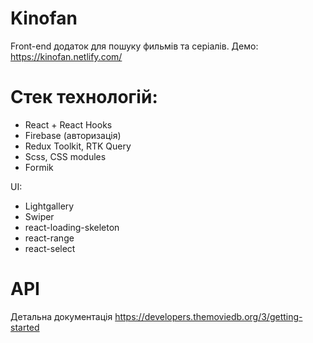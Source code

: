 # Kinofan

Front-end додаток для пошуку фильмів та серіалів. Демо: https://kinofan.netlify.com/

# Стек технологій:

-   React + React Hooks
-   Firebase (авторизація)
-   Redux Toolkit, RTK Query
-   Scss, CSS modules
-   Formik

UI:
-   Lightgallery 
-   Swiper
-   react-loading-skeleton
-   react-range
-   react-select

# API

Детальна документація https://developers.themoviedb.org/3/getting-started
